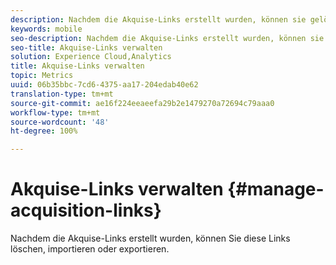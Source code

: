 ```yaml
---
description: Nachdem die Akquise-Links erstellt wurden, können sie gelöscht, importiert oder exportiert werden.
keywords: mobile
seo-description: Nachdem die Akquise-Links erstellt wurden, können sie gelöscht, importiert oder exportiert werden.
seo-title: Akquise-Links verwalten
solution: Experience Cloud,Analytics
title: Akquise-Links verwalten
topic: Metrics
uuid: 06b35bbc-7cd6-4375-aa17-204edab40e62
translation-type: tm+mt
source-git-commit: ae16f224eeaeefa29b2e1479270a72694c79aaa0
workflow-type: tm+mt
source-wordcount: '48'
ht-degree: 100%

---
```



# Akquise-Links verwalten {#manage-acquisition-links}

Nachdem die Akquise-Links erstellt wurden, können Sie diese Links löschen, importieren oder exportieren.